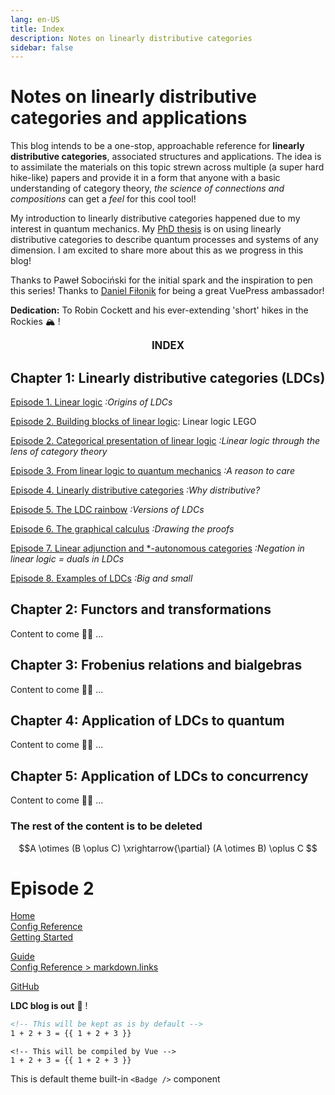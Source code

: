 ```yaml
---
lang: en-US
title: Index
description: Notes on linearly distributive categories
sidebar: false
---
```


# Notes on linearly distributive categories and applications

This blog intends to be a one-stop, approachable reference for **linearly distributive categories**, associated structures and applications. The idea is to assimilate the materials on this topic strewn across multiple (a super hard hike-like) papers and provide it in a form that anyone with a basic understanding of category theory, *the science of connections and compositions* can get a *feel* for this cool tool!  

My introduction to linearly distributive categories happened due to my interest in quantum mechanics. My [PhD thesis](https://arxiv.org/abs/2303.14231) is on using linearly distributive categories to describe quantum processes and systems of any dimension. I am excited to share more about this as we progress in this blog! 

Thanks to Paweł Sobociński for the initial spark and the inspiration to pen this series! Thanks to [Daniel Fiłonik](https://www.ixenv.com) for being a great VuePress ambassador!

**Dedication:** To Robin Cockett and his ever-extending 'short' hikes in the Rockies :mountain_snow: !

<center> <big> <b> INDEX </b> </big> </center>

## Chapter 1: Linearly distributive categories (LDCs)
[Episode 1. Linear logic](chapter1/Linearlogic.md) *:Origins of LDCs*

[Episode 2. Building blocks of linear logic](chapter1/connectives.md): Linear logic LEGO

[Episode 2. Categorical presentation of linear logic](chapter1/Semantics.md) *:Linear logic through the lens of category theory*

[Episode 3. From linear logic to quantum mechanics](chapter1/LinearlogicToQuantum.md)  *:A reason to care*

[Episode 4. Linearly distributive categories](chapter1/LDC.md)  *:Why distributive?*

[Episode 5. The LDC rainbow](chapter1/LDCrainbow.md) *:Versions of LDCs*

[Episode 6. The graphical calculus](chapter1/Graphicalcalculus.md) *:Drawing the proofs*

[Episode 7. Linear adjunction and *-autonomous categories](chapter1/Linearduals.md) *:Negation in linear logic = duals in LDCs*

[Episode 8. Examples of LDCs](chapter1/Examples.md) *:Big and small*

## Chapter 2: Functors and transformations

Content to come :cook:  ... 

## Chapter 3: Frobenius relations and bialgebras 

Content to come :cook: ... 

## Chapter 4: Application of LDCs to quantum

Content to come :cook: ...

## Chapter 5: Application of LDCs to concurrency

Content to come :cook: ... 


### The rest of the content is to be deleted

$$A \otimes (B \oplus C) \xrightarrow{\partial} (A \otimes B) \oplus C $$

# Episode 2

<!-- relative path -->
[Home](../README.md)  
[Config Reference](../reference/config.md)  
[Getting Started](./getting-started.md)  
<!-- absolute path -->
[Guide](/guide/README.md)  
[Config Reference > markdown.links](/reference/config.md#links)  
<!-- URL -->
[GitHub](https://github.com)  

<b>LDC blog is out</b> :tada: !

```md
<!-- This will be kept as is by default -->
1 + 2 + 3 = {{ 1 + 2 + 3 }}
```

```md:no-v-pre
<!-- This will be compiled by Vue -->
1 + 2 + 3 = {{ 1 + 2 + 3 }}
```

This is default theme built-in `<Badge />` component <Badge text="demo" />


